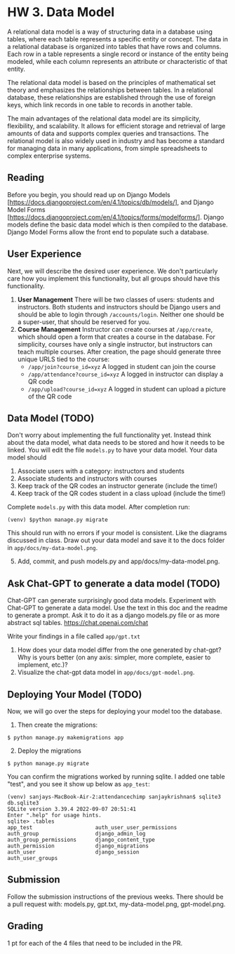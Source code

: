 # HW 3. Data Model
A relational data model is a way of structuring data in a database using tables, where each table represents a specific entity or concept. The data in a relational database is organized into tables that have rows and columns. Each row in a table represents a single record or instance of the entity being modeled, while each column represents an attribute or characteristic of that entity.

The relational data model is based on the principles of mathematical set theory and emphasizes the relationships between tables. In a relational database, these relationships are established through the use of foreign keys, which link records in one table to records in another table.

The main advantages of the relational data model are its simplicity, flexibility, and scalability. It allows for efficient storage and retrieval of large amounts of data and supports complex queries and transactions. The relational model is also widely used in industry and has become a standard for managing data in many applications, from simple spreadsheets to complex enterprise systems.

## Reading
Before you begin, you should read up on Django Models [https://docs.djangoproject.com/en/4.1/topics/db/models/], and Django Model Forms [https://docs.djangoproject.com/en/4.1/topics/forms/modelforms/].
Django models define the basic data model which is then compiled to the database. Django Model Forms allow the front end to populate such a database.

## User Experience
Next, we will describe the desired user experience. We don't particularly care how you implement this functionality, but all groups should have this functionality.

1. **User Management** There will be two classes of users: students and instructors. Both students and instructors should be Django users and should be able to login through `/accounts/login`. Neither one should be a super-user, that should be reserved for you.
2. **Course Management** Instructor can create courses at `/app/create`, which should open a form that creates a course in the database. For simplicity, courses have only a single instructor, but instructors can teach multiple courses. After creation, the page should generate three unique URLS tied to the course:
   - `/app/join?course_id=xyz` A logged in student can join the course
   - `/app/attendance?course_id=xyz` A logged in instructor can display a QR code
   - `/app/upload?course_id=xyz` A logged in student can upload a picture of the QR code

## Data Model (TODO)
Don't worry about implementing the full functionality yet. Instead think about the data model, what data needs to be stored and how it needs to be linked. You will edit the file `models.py` to have your data model. Your data model should

1. Associate users with a category: instructors and students
2. Associate students and instructors with courses
3. Keep track of the QR codes an instructor generate (include the time!)
4. Keep track of the QR codes student in a class upload (include the time!)

Complete `models.py` with this data model. After completion run:
```
(venv) $python manage.py migrate
```
This should run with no errors if your model is consistent. Like the diagrams discussed in class. Draw out your data model and save it to the docs folder in `app/docs/my-data-model.png`.

5. Add, commit, and push models.py and app/docs/my-data-model.png.

## Ask Chat-GPT to generate a data model (TODO)
Chat-GPT can generate surprisingly good data models. Experiment with Chat-GPT to generate a data model. Use the text in this doc and the readme to generate a prompt. Ask it to do it as a django models.py file or as more abstract sql tables.
https://chat.openai.com/chat

Write your findings in a file called `app/gpt.txt`
1. How does your data model differ from the one generated by chat-gpt? Why is yours better (on any axis: simpler, more complete, easier to implement, etc.)?
2. Visualize the chat-gpt data model in `app/docs/gpt-model.png`.

## Deploying Your Model (TODO)
Now, we will go over the steps for deploying your model too the database.

1. Then create the migrations:
```
$ python manage.py makemigrations app
```

2. Deploy the migrations
```
$ python manage.py migrate
```

You can confirm the migrations worked by running sqlite. I added one table "test", and you see it show up below as `app_test`:
```
(venv) sanjays-MacBook-Air-2:attendancechimp sanjaykrishnan$ sqlite3 db.sqlite3 
SQLite version 3.39.4 2022-09-07 20:51:41
Enter ".help" for usage hints.
sqlite> .tables
app_test                    auth_user_user_permissions
auth_group                  django_admin_log          
auth_group_permissions      django_content_type       
auth_permission             django_migrations         
auth_user                   django_session            
auth_user_groups   
```
## Submission
Follow the submission instructions of the previous weeks. There should be a pull request with: models.py, gpt.txt, my-data-model.png, gpt-model.png.

## Grading
1 pt for each of the 4 files that need to be included in the PR.

